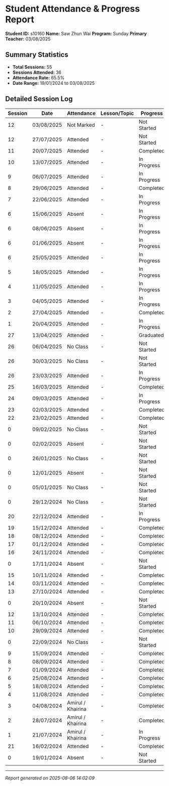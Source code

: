 # Student Attendance & Progress Report

**Student ID:** s10160
**Name:** Saw Zhun Wai
**Program:** Sunday
**Primary Teacher:** 03/08/2025

## Summary Statistics
- **Total Sessions:** 55
- **Sessions Attended:** 36
- **Attendance Rate:** 65.5%
- **Date Range:** 19/01/2024 to 03/08/2025

## Detailed Session Log

| Session | Date | Attendance | Lesson/Topic | Progress |
|---------|------|------------|--------------|----------|
| 12 | 03/08/2025 | Not Marked | - | Not Started |
| 12 | 27/07/2025 | Attended | - | Not Started |
| 11 | 20/07/2025 | Attended | - | Completed |
| 10 | 13/07/2025 | Attended | - | In Progress |
| 9 | 06/07/2025 | Attended | - | In Progress |
| 8 | 29/06/2025 | Attended | - | Completed |
| 7 | 22/06/2025 | Attended | - | In Progress |
| 6 | 15/06/2025 | Absent | - | In Progress |
| 6 | 08/06/2025 | Absent | - | In Progress |
| 6 | 01/06/2025 | Absent | - | In Progress |
| 6 | 25/05/2025 | Attended | - | In Progress |
| 5 | 18/05/2025 | Attended | - | In Progress |
| 4 | 11/05/2025 | Attended | - | In Progress |
| 3 | 04/05/2025 | Attended | - | In Progress |
| 2 | 27/04/2025 | Attended | - | Completed |
| 1 | 20/04/2025 | Attended | - | In Progress |
| 27 | 13/04/2025 | Attended | - | Graduated |
| 26 | 06/04/2025 | No Class | - | Not Started |
| 26 | 30/03/2025 | No Class | - | Not Started |
| 26 | 23/03/2025 | Attended | - | In Progress |
| 25 | 16/03/2025 | Attended | - | Completed |
| 24 | 09/03/2025 | Attended | - | In Progress |
| 23 | 02/03/2025 | Attended | - | Completed |
| 22 | 23/02/2025 | Attended | - | Completed |
| 0 | 09/02/2025 | No Class | - | Not Started |
| 0 | 02/02/2025 | Absent | - | Not Started |
| 0 | 26/01/2025 | No Class | - | Not Started |
| 0 | 12/01/2025 | Absent | - | Not Started |
| 0 | 05/01/2025 | No Class | - | Not Started |
| 0 | 29/12/2024 | No Class | - | Not Started |
| 20 | 22/12/2024 | Attended | - | In Progress |
| 19 | 15/12/2024 | Attended | - | Completed |
| 18 | 08/12/2024 | Attended | - | Completed |
| 17 | 01/12/2024 | Attended | - | Completed |
| 16 | 24/11/2024 | Attended | - | Completed |
| 0 | 17/11/2024 | Absent | - | Not Started |
| 15 | 10/11/2024 | Attended | - | Completed |
| 14 | 03/11/2024 | Attended | - | Completed |
| 13 | 27/10/2024 | Attended | - | Completed |
| 0 | 20/10/2024 | Absent | - | Not Started |
| 12 | 13/10/2024 | Attended | - | Completed |
| 11 | 06/10/2024 | Attended | - | Completed |
| 10 | 29/09/2024 | Attended | - | Completed |
| 0 | 22/09/2024 | No Class | - | Not Started |
| 9 | 15/09/2024 | Attended | - | Completed |
| 8 | 08/09/2024 | Attended | - | Completed |
| 7 | 01/09/2024 | Attended | - | Completed |
| 6 | 25/08/2024 | Attended | - | Completed |
| 5 | 18/08/2024 | Attended | - | Completed |
| 4 | 11/08/2024 | Attended | - | Completed |
| 3 | 04/08/2024 | Amirul / Khairina | - | Completed |
| 2 | 28/07/2024 | Amirul / Khairina | - | Completed |
| 1 | 21/07/2024 | Amirul / Khairina | - | In Progress |
| 21 | 16/02/2024 | Attended | - | Completed |
| 0 | 19/01/2024 | Absent | - | Not Started |

---
*Report generated on 2025-08-06 14:02:09*